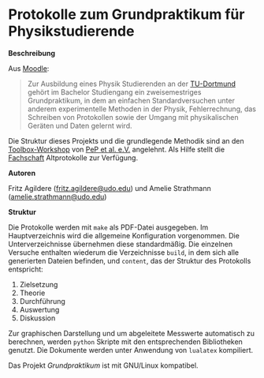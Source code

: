 # Protokolle zum Grundpraktikum für Physikstudierende

**Beschreibung**

Aus [Moodle](https://moodle.tu-dortmund.de/):
> Zur Ausbildung eines Physik Studierenden an der [TU-Dortmund](https://www.tu-dortmund.de/) gehört im
> Bachelor Studiengang ein zweisemestriges Grundpraktikum, in dem an einfachen Standardversuchen unter
> anderem experimentelle Methoden in der Physik, Fehlerrechnung, das Schreiben von Protokollen sowie
> der Umgang mit physikalischen Geräten und Daten gelernt wird.

Die Struktur dieses Projekts und die grundlegende Methodik sind an den
[Toolbox-Workshop](https://toolbox.pep-dortmund.org/notes.html) von
[PeP et al. e.V.](https://pep-dortmund.org/) angelehnt. Als Hilfe stellt die
[Fachschaft](https://fachschaft-physik.tu-dortmund.de/wordpress/studium/praktikum/altprotokolle/)
Altprotokolle zur Verfügung.

**Autoren**

Fritz Agildere ([fritz.agildere@udo.edu](mailto:fritz.agildere@udo.edu)) und
Amelie Strathmann ([amelie.strathmann@udo.edu](mailto:amelie.strathmann@udo.edu))

**Struktur**

Die Protokolle werden mit `make` als PDF-Datei ausgegeben. Im Hauptverzeichnis wird die allgemeine Konfiguration
vorgenommen. Die Unterverzeichnisse übernehmen diese standardmäßig. Die einzelnen Versuche enthalten wiederum die
Verzeichnisse `build`, in dem sich alle generierten Dateien befinden, und `content`, das der Struktur des Protokolls
entspricht:

1. Zielsetzung
2. Theorie
3. Durchführung
4. Auswertung
5. Diskussion

Zur graphischen Darstellung und um abgeleitete Messwerte automatisch zu berechnen, werden `python` Skripte
mit den entsprechenden Bibliotheken genutzt. Die Dokumente werden unter Anwendung von `lualatex` kompiliert.

Das Projekt *Grundpraktikum* ist mit GNU/Linux kompatibel.
